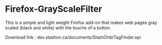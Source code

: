 # Firefox-GrayScaleFilter
This is a simple and light weight Firefox add-on that makes web pages gray scaled (black and white) with the touche of a button. 

Download link : dev.slashon.ca/documents/SlashOnbrTagFinder.xpi

